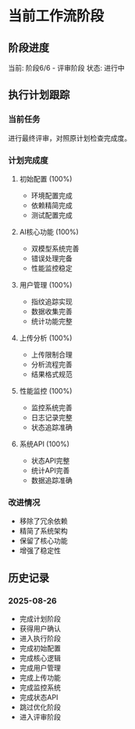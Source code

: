 # 当前工作流阶段

## 阶段进度
当前: 阶段6/6 - 评审阶段
状态: 进行中

## 执行计划跟踪

### 当前任务
进行最终评审，对照原计划检查完成度。

### 计划完成度
1. 初始配置 (100%)
   - 环境配置完成
   - 依赖精简完成
   - 测试配置完成

2. AI核心功能 (100%)
   - 双模型系统完善
   - 错误处理完备
   - 性能监控稳定

3. 用户管理 (100%)
   - 指纹追踪实现
   - 数据收集完善
   - 统计功能完整

4. 上传分析 (100%)
   - 上传限制合理
   - 分析流程完善
   - 结果格式规范

5. 性能监控 (100%)
   - 监控系统完善
   - 日志记录完整
   - 状态追踪准确

6. 系统API (100%)
   - 状态API完整
   - 统计API完善
   - 数据追踪准确

### 改进情况
- 移除了冗余依赖
- 精简了系统架构
- 保留了核心功能
- 增强了稳定性

## 历史记录

### 2025-08-26
- 完成计划阶段
- 获得用户确认
- 进入执行阶段
- 完成初始配置
- 完成核心逻辑
- 完成用户管理
- 完成上传功能
- 完成监控系统
- 完成状态API
- 跳过优化阶段
- 进入评审阶段